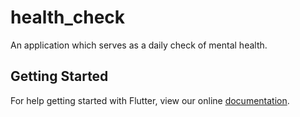 # health_check

An application which serves as a daily check of mental health.

## Getting Started

For help getting started with Flutter, view our online
[documentation](https://flutter.io/).
